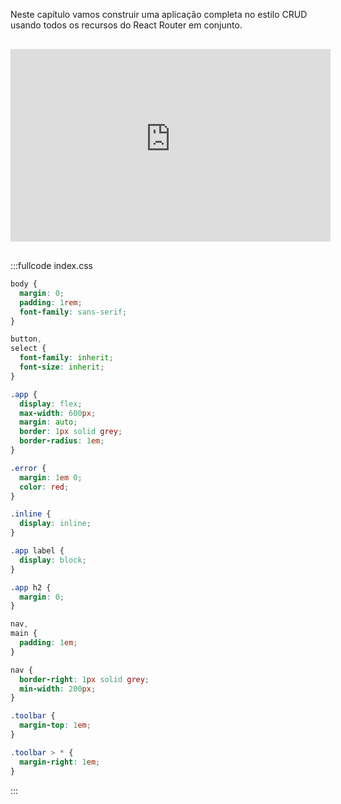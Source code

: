 Neste capítulo vamos construir uma aplicação completa no estilo CRUD usando todos os recursos do React Router em conjunto.

<iframe src="https://cralmg-contatos.stackblitz.io" style="border:4px solid #ddd; width:100%; height:300px; margin: 1rem 0"></iframe>

:::fullcode index.css

```css
body {
  margin: 0;
  padding: 1rem;
  font-family: sans-serif;
}

button,
select {
  font-family: inherit;
  font-size: inherit;
}

.app {
  display: flex;
  max-width: 600px;
  margin: auto;
  border: 1px solid grey;
  border-radius: 1em;
}

.error {
  margin: 1em 0;
  color: red;
}

.inline {
  display: inline;
}

.app label {
  display: block;
}

.app h2 {
  margin: 0;
}

nav,
main {
  padding: 1em;
}

nav {
  border-right: 1px solid grey;
  min-width: 200px;
}

.toolbar {
  margin-top: 1em;
}

.toolbar > * {
  margin-right: 1em;
}
```

:::
